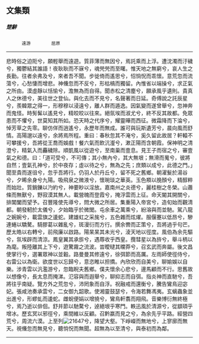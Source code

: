 

## 文集類

##### 楚辭
　　　`遠游`　　　　`屈原`

* * *

悲時俗之迫阨兮，願輕舉而遠遊。質菲薄而無因兮，焉託乘而上浮。遭沈濁而汙穢兮，獨鬱結其誰語！夜耿耿而不寐兮，魂焭焭而至曙。惟天地之無窮兮，哀人生之長勤。往者余弗及兮，來者吾不聞。步徙倚而遙思兮，怊惝怳而乖懷。意荒忽而流蕩兮，心愁悽而增悲。神儵忽而不反兮，形枯槁而獨留。內惟省以端操兮，求正氣之所由。漠虛靜以恬愉兮，澹無為而自得。聞赤松之清塵兮，願承風乎遺則。貴真人之休德兮，美往世之登仙。與化去而不見兮，名聲著而日延。奇傅說之託辰星兮，羨韓眾之得一，形穆穆以浸遠兮，離人群而遁逸。因氣變而遂曾舉兮，忽神奔而鬼怪。時髣髴以遙見兮，精皎皎以往來。絕氛埃而淑尤兮，終不反其故都。免眾患而不懼兮，世莫知其所如。恐天時之代序兮，耀靈曄而西征。微霜降而下淪兮，悼芳草之先零。聊仿佯而逍遙兮，永歷年而無成。誰可與玩斯遺芳兮，晨向風而舒情。高陽邈以遠兮，余將焉所程。重曰：春秋忽其不淹兮，奚久留此故居？軒轅不可攀援兮，吾將從王喬而娛戲！餐六氣而飲沆瀣兮，漱正陽而含朝霞。保神明之清澄兮，精氣入而麤穢除。順凱風以從遊兮，至南巢而壹息。見王子而宿之兮，審壹氣之和德。曰：「道可受兮，不可傳；其小無內兮，其大無垠；無滑而䰟兮，彼將自然；壹氣孔神兮，於中夜存；虛以待之兮，無為之先；庶類以成兮，此德之門。」聞至貴而遂徂兮，忽乎吾將行。仍羽人於丹丘兮，留不死之舊鄉。朝濯髮於湯谷兮，夕晞余身兮九陽。吸飛泉之微液兮，懷琬琰之華英。玉色頩以脕顏兮，精醇粹而始壯。質銷鑠以汋約兮，神要眇以淫放。嘉南州之炎德兮，麗桂樹之冬榮。山蕭條而無獸兮，野寂漠其無人。載營魄而登霞兮，掩浮雲而上征。命天閽其開關兮，排閶闔而望予。召豐隆使先導兮，問大微之所居。集重陽入帝宮兮，造旬始而觀清都。朝發軔於太儀兮，夕始臨乎於微閭。屯余車之萬乘兮，紛溶與而並馳。駕八龍之婉婉兮，載雲旗之逶蛇。建雄虹之采旄兮，五色雜而炫燿。服偃蹇以低昂兮，驂連蜷以驕驁。騎膠葛以雜亂兮，斑漫衍而方行。撰余轡而正策兮，吾將過乎句芒。歷太皓以右轉兮，前飛廉以啟路。陽杲杲其未光兮，淩天地以徑度。風伯為余先驅兮，氛埃辟而清涼。鳳皇翼其承旂兮，遇蓐收乎西皇。攬彗星以為旍兮，舉斗柄以為麾。叛陸離其上下兮，遊驚霧之流波。旹曖曃其曭莽兮，召玄武而奔屬。後文昌使掌行兮，選署眾神以並轂。路曼曼其修遠兮，徐弭節而高厲。左雨師使徑侍兮，右雷公以為衛。欲度世以忘歸兮，意恣睢以担撟。內欣欣而自美兮，聊媮娛以自樂。涉青雲以汎濫游兮，忽臨睨夫舊鄉。僕夫懷余心悲兮，邊馬顧而不行。思舊故以想像兮，長太息而掩涕。氾容與而遐舉兮，聊抑志而自弭。指炎神而直馳兮，吾將往乎南疑。覽方外之荒忽兮，沛罔象而自浮。祝融戒而還衡兮，騰告鸞鳥迎宓妃。張咸池奏承雲兮，二女御九韶歌。使湘靈鼓瑟兮，令海若舞馮夷。玄螭蟲象並出進兮，形蟉虬而逶蛇。雌蜺便娟以增撓兮，鸞鳥軒翥而翔飛。音樂博衍無終極兮，焉乃逝以俳佪。舒并節以馳騖兮，逴絕垠乎寒門。軼迅風於清源兮，從顓頊乎增冰。歷玄冥以邪徑兮，乘間維以反顧。召黔嬴而見之兮，為余先乎平路。經營四荒兮，周流六漠。上至列![21647](../../imgs/21647.gif)兮，降望大壑。下崢嶸而無地兮，上寥廓而無天。視儵忽而無見兮，聽惝怳而無聞。超無為以至清兮，與泰初而為鄰。

* * *


